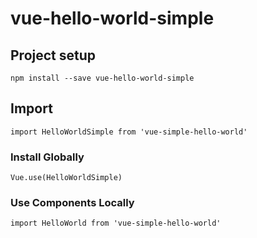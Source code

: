 # vue-hello-world-simple

## Project setup
```
npm install --save vue-hello-world-simple
```

## Import
```
import HelloWorldSimple from 'vue-simple-hello-world'
```


### Install Globally
```
Vue.use(HelloWorldSimple)
```

### Use Components Locally
```
import HelloWorld from 'vue-simple-hello-world'
```


